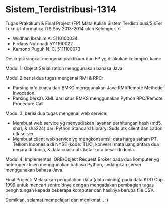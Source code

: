 Sistem_Terdistribusi-1314
=========================

Tugas Praktikum &amp; Final Project (FP) Mata Kuliah Sistem Terdistribusi/SisTer Teknik Informatika ITS Sby 2013-2014 oleh Kelompok 7:

- Wildhan Ibrahim A.  5110100034
- Firdaus Nutrihadi   5111100022
- Karsono Puguh N. C. 5111100073


Deskripsi singkat mengenai praktikum dan FP yg dilakukan kelompok kami:


Modul 1: Object Serialization menggunakan bahasa Java.

Modul 2 berisi dua tugas mengenai RMI & RPC:
   - Parsing info cuaca dari BMKG menggunakan Java RMI/Remote Methode Invocation.
   - Parsing berkas XML dari situs BMKS menggunakan Python RPC/Remote Procedure Call.

Modul 3: berisi dua tugas mengenai web service:
   - Membuat web service yg menyediakan layanan perhitungan hash (md5, sha1, & sha224) dari Python Standard Library: Suds        utk client dan Ladon utk server.
   - Membuat client web service yg mengkonsumsi: data harga saham PT. Telkom Indonesia di NYSE (kode: TLK), konversi mata       uang antara dua negara di dunia, & data cuaca utk kota-kota besar di dunia.

Modul 4: Implementasi ORB/Object Request Broker pada dua komputer yg heterogen: klien menggunakan bahasa Python, sedangkan server menggunakan bahasa Java.

Final Project: Melakukan pengolahan data (data mining) pada data KDD Cup 1999 untuk mencari sentroidnya dengan mengadakan pembagian tugas penghitungan kepada beberapa komputer dan hasilnya berupa file CSV.


Demikian, selamat mempelajari dan menikmati.. :)
